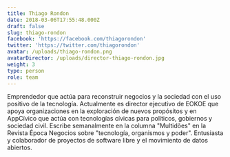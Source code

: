 ```yaml
---
title: Thiago Rondon
date: 2018-03-06T17:55:48.000Z
draft: false
slug: thiago-rondon
facebook: 'https://facebook.com/thiagorondon'
twitter: 'https://twitter.com/thiagorondon'
avatar: /uploads/thiago-rondon.png
avatarDirector: /uploads/director-thiago-rondon.jpg
weight: 3
type: person
role: team
---
```


Emprendedor que actúa para reconstruir negocios y la sociedad con el uso positivo de la tecnología. Actualmente es director ejecutivo de EOKOE que apoya organizaciones en la exploración de nuevos propósitos y en AppCívico que actúa con tecnologías cívicas para políticos, gobiernos y sociedad civil. Escribe semanalmente en la columna "Multidões" en la Revista Época Negocios sobre "tecnología, organismos y poder". Entusiasta y colaborador de proyectos de software libre y el movimiento de datos abiertos.
